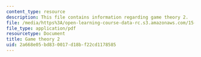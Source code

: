 ```yaml
---
content_type: resource
description: This file contains information regarding game theory 2.
file: /media/https%3A/open-learning-course-data-rc.s3.amazonaws.com/15-053-optimization-methods-in-management-science-spring-2013/2a668e05bd830017d18bf22cd1178585_MIT15_053S13_lec8.pdf
file_type: application/pdf
resourcetype: Document
title: Game theory 2
uid: 2a668e05-bd83-0017-d18b-f22cd1178585
---
```

